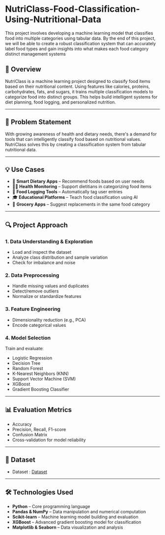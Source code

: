 # NutriClass-Food-Classification-Using-Nutritional-Data
This project involves developing a machine learning model that classifies food into multiple categories using tabular data. By the end of this project,  we will be able to create a robust classification system that can accurately label food types and gain insights into what makes each food category distinct management systems
## 📘 Overview

NutriClass is a machine learning project designed to classify food items based on their nutritional content. Using features like calories, proteins, carbohydrates, fats, and sugars, it trains multiple classification models to categorize food into distinct groups. This helps build intelligent systems for diet planning, food logging, and personalized nutrition.

---

## 🎯 Problem Statement

With growing awareness of health and dietary needs, there's a demand for tools that can intelligently classify food based on nutritional values. NutriClass solves this by creating a classification system from tabular nutritional data.

---

## 💡 Use Cases

- 📱 **Smart Dietary Apps** – Recommend foods based on user needs
- 🧑‍⚕️ **Health Monitoring** – Support dietitians in categorizing food items
- 🍱 **Food Logging Tools** – Automatically tag user entries
- 🎓 **Educational Platforms** – Teach food classification using AI
- 🛒 **Grocery Apps** – Suggest replacements in the same food category

---

## 🔍 Project Approach

### 1. Data Understanding & Exploration
- Load and inspect the dataset
- Analyze class distribution and sample variation
- Check for imbalance and noise

### 2. Data Preprocessing
- Handle missing values and duplicates
- Detect/remove outliers
- Normalize or standardize features

### 3. Feature Engineering
- Dimensionality reduction (e.g., PCA)
- Encode categorical values

### 4. Model Selection
Train and evaluate:
- Logistic Regression
- Decision Tree
- Random Forest
- K-Nearest Neighbors (KNN)
- Support Vector Machine (SVM)
- XGBoost
- Gradient Boosting Classifier

---

## 📊 Evaluation Metrics
- Accuracy
- Precision, Recall, F1-score
- Confusion Matrix
- Cross-validation for model reliability

---

## 📁 Dataset
- Dataset : [Dataset](https://drive.google.com/file/d/1hq2YV1fROfBYzgb4KmKlbTtI4t-BrypS/view?usp=sharing)

---

## 🛠 Technologies Used

- **Python** – Core programming language
- **Pandas & NumPy** – Data manipulation and numerical computation
- **Scikit-learn** – Machine learning model building and evaluation
- **XGBoost** – Advanced gradient boosting model for classification
- **Matplotlib & Seaborn** – Data visualization and analysis
